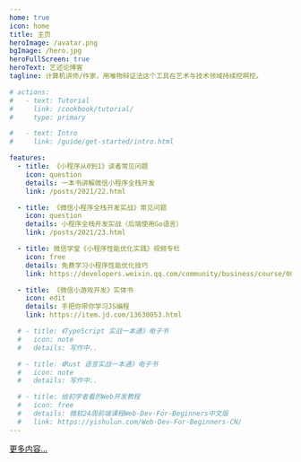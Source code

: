```yaml
---
home: true
icon: home
title: 主页
heroImage: /avatar.png
bgImage: /hero.jpg
heroFullScreen: true
heroText: 艺述论博客
tagline: 计算机讲师/作家，用唯物辩证法这个工具在艺术与技术领域持续挖啊挖。

# actions:
#   - text: Tutorial
#     link: /cookbook/tutorial/
#     type: primary

#   - text: Intro
#     link: /guide/get-started/intro.html

features:
  - title: 《小程序从0到1》读者常见问题
    icon: question
    details: 一本书讲解微信小程序全栈开发
    link: /posts/2021/22.html

  - title: 《微信小程序全栈开发实战》常见问题
    icon: question
    details: 小程序全栈开发实战（后端使用Go语言）
    link: /posts/2021/23.html

  - title: 微信学堂《小程序性能优化实践》视频专栏
    icon: free
    details: 免费学习小程序性能优化技巧
    link: https://developers.weixin.qq.com/community/business/course/000606628dc2e86dc0ddcbb115940d

  - title: 《微信小游戏开发》实体书
    icon: edit
    details: 手把你带你学习JS编程
    link: https://item.jd.com/13630053.html

  # - title: 《TypeScript 实战一本通》电子书
  #   icon: note
  #   details: 写作中..

  # - title: 《Rust 语言实战一本通》电子书
  #   icon: note
  #   details: 写作中..

  # - title: 给初学者看的Web开发教程
  #   icon: free
  #   details: 微软24周前端课程Web-Dev-For-Beginners中文版
  #   link: https://yishulun.com/Web-Dev-For-Beginners-CN/
---
```


[更多内容...](/posts.html)